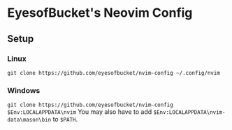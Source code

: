 # EyesofBucket's Neovim Config

## Setup
### Linux
`git clone https://github.com/eyesofbucket/nvim-config ~/.config/nvim`

### Windows
`git clone https://github.com/eyesofbucket/nvim-config $Env:LOCALAPPDATA\nvim`
You may also have to add `$Env:LOCALAPPDATA\nvim-data\mason\bin` to `$PATH`.
